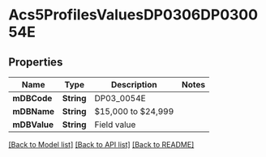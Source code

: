 # Acs5ProfilesValuesDP0306DP030054E

## Properties
Name | Type | Description | Notes
------------ | ------------- | ------------- | -------------
**mDBCode** | **String** | DP03_0054E | 
**mDBName** | **String** | $15,000 to $24,999 | 
**mDBValue** | **String** | Field value | 

[[Back to Model list]](../README.md#documentation-for-models) [[Back to API list]](../README.md#documentation-for-api-endpoints) [[Back to README]](../README.md)


